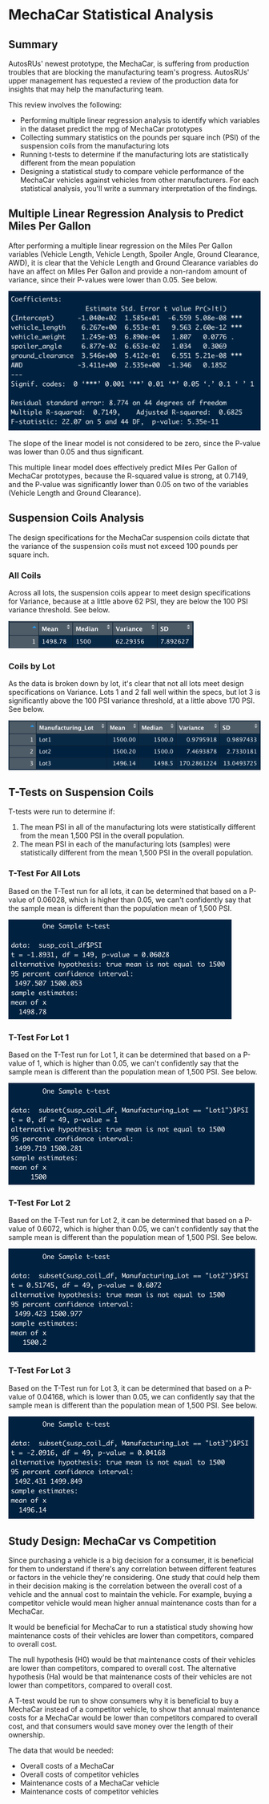 # MechaCar Statistical Analysis

## Summary

AutosRUs' newest prototype, the MechaCar, is suffering from production troubles that are blocking the manufacturing team's progress. AutosRUs' upper management has requested a review of the production data for insights that may help the manufacturing team.

This review involves the following:
- Performing multiple linear regression analysis to identify which variables in the dataset predict the mpg of MechaCar prototypes
- Collecting summary statistics on the pounds per square inch (PSI) of the suspension coils from the manufacturing lots
- Running t-tests to determine if the manufacturing lots are statistically different from the mean population
- Designing a statistical study to compare vehicle performance of the MechaCar vehicles against vehicles from other manufacturers. For each statistical analysis, you'll write a summary interpretation of the findings.

## Multiple Linear Regression Analysis to Predict Miles Per Gallon

After performing a multiple linear regression on the Miles Per Gallon variables (Vehicle Length, Vehicle Length, Spoiler Angle, Ground Clearance, AWD), it is clear that the Vehicle Length and Ground Clearance variables do have an affect on Miles Per Gallon and provide a non-random amount of variance, since their P-values were lower than 0.05. See below.

![Multiple Linear Regression - MPG](Resources/mult_linear_regression_mpg.png)

The slope of the linear model is not considered to be zero, since the P-value was lower than 0.05 and thus significant.

This multiple linear model does effectively predict Miles Per Gallon of MechaCar prototypes, because the R-squared value is strong, at 0.7149, and the P-value was significantly lower than 0.05 on two of the variables (Vehicle Length and Ground Clearance).

## Suspension Coils Analysis

The design specifications for the MechaCar suspension coils dictate that the variance of the suspension coils must not exceed 100 pounds per square inch. 

### All Coils
Across all lots, the suspension coils appear to meet design specifications for Variance, because at a little above 62 PSI, they are below the 100 PSI variance threshold. See below.

![Total Summary](Resources/total_summary.png)

### Coils by Lot
As the data is broken down by lot, it's clear that not all lots meet design specifications on Variance. Lots 1 and 2 fall well within the specs, but lot 3 is significantly above the 100 PSI variance threshold, at a little above 170 PSI. See below.

![Lot Summary](Resources/lot_summary.png)

## T-Tests on Suspension Coils

T-tests were run to determine if:
1. The mean PSI in all of the manufacturing lots were statistically different from the mean 1,500 PSI in the overall population.
2. The mean PSI in each of the manufacturing lots (samples) were statistically different from the mean 1,500 PSI in the overall population.

### T-Test For All Lots
Based on the T-Test run for all lots, it can be determined that based on a P-value of 0.06028, which is higher than 0.05, we can't confidently say that the sample mean is different than the population mean of 1,500 PSI.

![T-Test For All Lots](Resources/ttest-all.png)

### T-Test For Lot 1
Based on the T-Test run for Lot 1, it can be determined that based on a P-value of 1, which is higher than 0.05, we can't confidently say that the sample mean is different than the population mean of 1,500 PSI. See below.

![T-Test For Lot 1](Resources/ttest-lot1.png)

### T-Test For Lot 2
Based on the T-Test run for Lot 2, it can be determined that based on a P-value of 0.6072, which is higher than 0.05, we can't confidently say that the sample mean is different than the population mean of 1,500 PSI. See below.

![T-Test For Lot 2](Resources/ttest-lot2.png)

### T-Test For Lot 3
Based on the T-Test run for Lot 3, it can be determined that based on a P-value of 0.04168, which is lower than 0.05, we can confidently say that the sample mean is different than the population mean of 1,500 PSI. See below.

![T-Test For Lot 3](Resources/ttest-lot3.png)

## Study Design: MechaCar vs Competition

Since purchasing a vehicle is a big decision for a consumer, it is beneficial for them to understand if there's any correlation between different features or factors in the vehicle they're considering. One study that could help them in their decision making is the correlation between the overall cost of a vehicle and the annual cost to maintain the vehicle. For example, buying a competitor vehicle would mean higher annual maintenance costs than for a MechaCar.

It would be beneficial for MechaCar to run a statistical study showing how maintenance costs of their vehicles are lower than competitors, compared to overall cost.

The null hypothesis (H0) would be that maintenance costs of their vehicles are lower than competitors, compared to overall cost. The alternative hypothesis (Ha) would be that maintenance costs of their vehicles are not lower than competitors, compared to overall cost.

A T-test would be run to show consumers why it is beneficial to buy a MechaCar instead of a competitor vehicle, to show that annual maintenance costs for a MechaCar would be lower than competitors compared to overall cost, and that consumers would save money over the length of their ownership.

The data that would be needed: 
- Overall costs of a MechaCar
- Overall costs of competitor vehicles
- Maintenance costs of a MechaCar vehicle
- Maintenance costs of competitor vehicles








